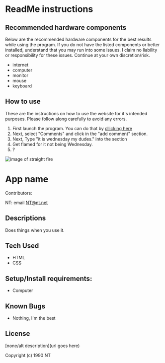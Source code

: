 # ReadMe instructions

## Recommended hardware components

Below are the recommended hardware components for the best results while using the program. If you do not have the listed components or better installed, understand that you may run into some issues. I claim no liability or responsibility for these issues. Continue at your own discretion/risk.

* internet
* computer
* monitor
* mouse
* keyboard

## How to use

These are the instructions on how to use the website for it's intended purposes. Please follow along carefully to avoid any errors.

1. First launch the program. You can do that by [cllicking here](https://imgur.com/gallery/xBsJG21)
2. Next, select "Comments" and click in the "add comment" section.
3. Next, Type "it is wednesday my dudes." into the section
4. Get flamed for it not being Wednesday.
5. ?

![image of straight fire][def]

[def]: https://picsum.photos/200/300

# App name

Contributors:

NT: email NT@nt.net

## Descriptions

Does things when you use it. 

## Tech Used

* HTML
* CSS

## Setup/Install requirements:

* Computer

## Known Bugs

* Nothing, I'm the best

## License

[none/alt description](url goes here)

Copyright (c) 1990 NT